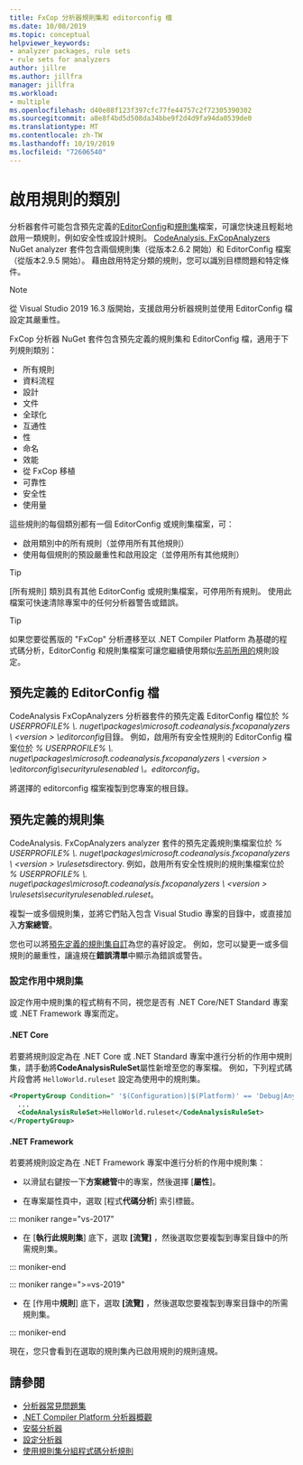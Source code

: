 ```yaml
---
title: FxCop 分析器規則集和 editorconfig 檔
ms.date: 10/08/2019
ms.topic: conceptual
helpviewer_keywords:
- analyzer packages, rule sets
- rule sets for analyzers
author: jillre
ms.author: jillfra
manager: jillfra
ms.workload:
- multiple
ms.openlocfilehash: d40e88f123f397cfc77fe44757c2f72305390302
ms.sourcegitcommit: a8e8f4bd5d508da34bbe9f2d4d9fa94da0539de0
ms.translationtype: MT
ms.contentlocale: zh-TW
ms.lasthandoff: 10/19/2019
ms.locfileid: "72606540"
---
```

# <a name="enable-a-category-of-rules"></a>啟用規則的類別

分析器套件可能包含預先定義的[EditorConfig](use-roslyn-analyzers.md#set-rule-severity-in-an-editorconfig-file)和[規則集](using-rule-sets-to-group-code-analysis-rules.md)檔案，可讓您快速且輕鬆地啟用一類規則，例如安全性或設計規則。 [CodeAnalysis. FxCopAnalyzers](https://www.nuget.org/packages/Microsoft.CodeAnalysis.FxCopAnalyzers/) NuGet analyzer 套件包含兩個規則集（從版本2.6.2 開始）和 EditorConfig 檔案（從版本2.9.5 開始）。 藉由啟用特定分類的規則，您可以識別目標問題和特定條件。

> [!NOTE]
> 從 Visual Studio 2019 16.3 版開始，支援啟用分析器規則並使用 EditorConfig 檔設定其嚴重性。

FxCop 分析器 NuGet 套件包含預先定義的規則集和 EditorConfig 檔，適用于下列規則類別：

- 所有規則
- 資料流程
- 設計
- 文件
- 全球化
- 互通性
- 性
- 命名
- 效能
- 從 FxCop 移植
- 可靠性
- 安全性
- 使用量

這些規則的每個類別都有一個 EditorConfig 或規則集檔案，可：

- 啟用類別中的所有規則（並停用所有其他規則）
- 使用每個規則的預設嚴重性和啟用設定（並停用所有其他規則）

> [!TIP]
> [所有規則] 類別具有其他 EditorConfig 或規則集檔案，可停用所有規則。 使用此檔案可快速清除專案中的任何分析器警告或錯誤。

> [!TIP]
> 如果您要從舊版的 "FxCop" 分析遷移至以 .NET Compiler Platform 為基礎的程式碼分析，EditorConfig 和規則集檔案可讓您繼續使用類似[先前所用的](rule-set-reference.md)規則設定。

## <a name="predefined-editorconfig-files"></a>預先定義的 EditorConfig 檔

CodeAnalysis FxCopAnalyzers 分析器套件的預先定義 EditorConfig 檔位於 *% USERPROFILE% \\. nuget\packages\microsoft.codeanalysis.fxcopanalyzers \\ \<version \> \editorconfig*目錄。 例如，啟用所有安全性規則的 EditorConfig 檔案位於 *% USERPROFILE% \\. nuget\packages\microsoft.codeanalysis.fxcopanalyzers \\ \<version \> \editorconfig\securityrulesenabled \\。editorconfig*。

將選擇的 editorconfig 檔案複製到您專案的根目錄。

## <a name="predefined-rule-sets"></a>預先定義的規則集

CodeAnalysis. FxCopAnalyzers analyzer 套件的預先定義規則集檔案位於 *% USERPROFILE% \\. nuget\packages\microsoft.codeanalysis.fxcopanalyzers \\ \<version \> \rulesets*directory. 例如，啟用所有安全性規則的規則集檔案位於 *% USERPROFILE% \\. nuget\packages\microsoft.codeanalysis.fxcopanalyzers \\ \<version \> \rulesets\securityrulesenabled.ruleset*。

複製一或多個規則集，並將它們貼入包含 Visual Studio 專案的目錄中，或直接加入**方案總管**。

您也可以將[預先定義的規則集自訂](how-to-create-a-custom-rule-set.md)為您的喜好設定。 例如，您可以變更一或多個規則的嚴重性，讓違規在**錯誤清單**中顯示為錯誤或警告。

### <a name="set-the-active-rule-set"></a>設定作用中規則集

設定作用中規則集的程式稍有不同，視您是否有 .NET Core/NET Standard 專案或 .NET Framework 專案而定。

#### <a name="net-core"></a>.NET Core

若要將規則設定為在 .NET Core 或 .NET Standard 專案中進行分析的作用中規則集，請手動將**CodeAnalysisRuleSet**屬性新增至您的專案檔。 例如，下列程式碼片段會將 `HelloWorld.ruleset` 設定為使用中的規則集。

```xml
<PropertyGroup Condition=" '$(Configuration)|$(Platform)' == 'Debug|AnyCPU' ">
  ...
  <CodeAnalysisRuleSet>HelloWorld.ruleset</CodeAnalysisRuleSet>
</PropertyGroup>
```

#### <a name="net-framework"></a>.NET Framework

若要將規則設定為在 .NET Framework 專案中進行分析的作用中規則集：

- 以滑鼠右鍵按一下**方案總管**中的專案，然後選擇 [**屬性**]。

- 在專案屬性頁中，選取 [程式**代碼分析**] 索引標籤。

::: moniker range="vs-2017"

- 在 [**執行此規則集**] 底下，選取 **[流覽]** ，然後選取您要複製到專案目錄中的所需規則集。

::: moniker-end

::: moniker range=">=vs-2019"

- 在 [作用中**規則**] 底下，選取 **[流覽]** ，然後選取您要複製到專案目錄中的所需規則集。

::: moniker-end

   現在，您只會看到在選取的規則集內已啟用規則的規則違規。

## <a name="see-also"></a>請參閱

- [分析器常見問題集](analyzers-faq.md)
- [.NET Compiler Platform 分析器概觀](roslyn-analyzers-overview.md)
- [安裝分析器](install-roslyn-analyzers.md)
- [設定分析器](use-roslyn-analyzers.md)
- [使用規則集分組程式碼分析規則](using-rule-sets-to-group-code-analysis-rules.md)
